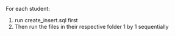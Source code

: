 For each student:
1. run create_insert.sql first
2. Then run the files in their respective folder 1 by 1 sequentially